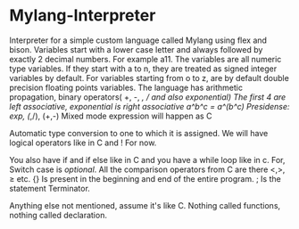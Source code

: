 # Mylang-Interpreter
Interpreter for a simple custom language called Mylang using flex and bison.
Variables start with a lower case letter and always followed by exactly 2 decimal numbers. For example a11. The variables are all numeric type variables. If they start with a to n, they are treated as signed integer variables by default. 
For variables starting from o to z, are by default double precision floating points variables. 
The language has arithmetic propagation, binary operators( +, -, *, / and also exponential)
The first 4 are left associative, exponential is right associative 
a^b^c = a^(b^c)
Presidense: exp, (*,/), (+,-)
Mixed mode expression will happen as C

Automatic type conversion to one to which it is assigned. 
We will have logical operators like in C and ! For now. 

You also have if and if else like in C and you have a while loop like in c. 
For, Switch case is *optional*. 
All the comparison operators from C are there <,>, ≥ etc. 
{} Is present in the beginning and end of the entire program. 
; Is the statement Terminator. 

Anything else not mentioned, assume it's like C. 
Nothing called functions, nothing called declaration.
